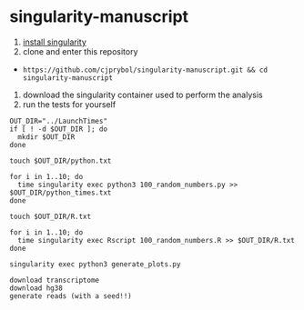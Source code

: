 # singularity-manuscript

1. [install singularity](http://singularity.lbl.gov/#install)
1. clone and enter this repository
  - `https://github.com/cjprybol/singularity-manuscript.git && cd singularity-manuscript`
1. download the singularity container used to perform the analysis
1. run the tests for yourself

```
OUT_DIR="../LaunchTimes"
if [ ! -d $OUT_DIR ]; do
  mkdir $OUT_DIR
done

touch $OUT_DIR/python.txt

for i in 1..10; do
  time singularity exec python3 100_random_numbers.py >> $OUT_DIR/python_times.txt
done

touch $OUT_DIR/R.txt

for i in 1..10; do
  time singularity exec Rscript 100_random_numbers.R >> $OUT_DIR/R.txt
done

singularity exec python3 generate_plots.py

download transcriptome
download hg38
generate reads (with a seed!!)

```
